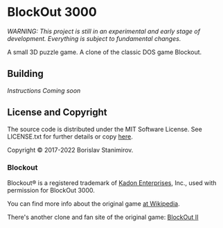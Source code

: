 # BlockOut 3000

*WARNING: This project is still in an experimental and early stage of development. Everything is subject to fundamental changes.*

A small 3D puzzle game. A clone of the classic DOS game Blockout.

## Building

*Instructions Coming soon*

## License and Copyright

The source code is distributed under the MIT Software License. See LICENSE.txt for further details or copy [here](http://opensource.org/licenses/MIT).

Copyright &copy; 2017-2022 Borislav Stanimirov.

### Blockout

Blockout&reg; is a registered trademark of [Kadon Enterprises](http://www.gamepuzzles.com/), Inc., used with permission for BlockOut 3000.

You can find more info about the original game [at Wikipedia](https://en.wikipedia.org/wiki/Blockout).

There's another clone and fan site of the original game: [BlockOut II](http://www.blockout.net/blockout2/)
